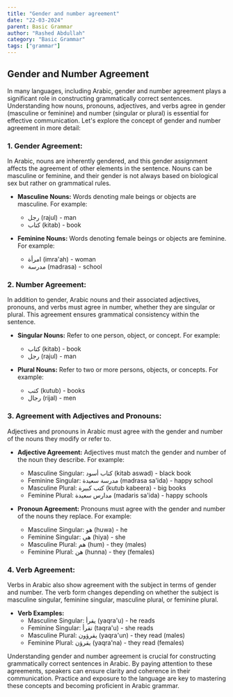 ```yaml
---
title: "Gender and number agreement"
date: "22-03-2024"
parent: Basic Grammar
author: "Rashed Abdullah"
category: "Basic Grammar"
tags: ["grammar"]
---
```


## Gender and Number Agreement

In many languages, including Arabic, gender and number agreement plays a significant role in constructing grammatically correct sentences. Understanding how nouns, pronouns, adjectives, and verbs agree in gender (masculine or feminine) and number (singular or plural) is essential for effective communication. Let's explore the concept of gender and number agreement in more detail:

### 1. Gender Agreement:

In Arabic, nouns are inherently gendered, and this gender assignment affects the agreement of other elements in the sentence. Nouns can be masculine or feminine, and their gender is not always based on biological sex but rather on grammatical rules.

- **Masculine Nouns:** Words denoting male beings or objects are masculine. For example:

  - رجل (rajul) - man
  - كتاب (kitab) - book

- **Feminine Nouns:** Words denoting female beings or objects are feminine. For example:
  - امرأة (imra'ah) - woman
  - مدرسة (madrasa) - school

### 2. Number Agreement:

In addition to gender, Arabic nouns and their associated adjectives, pronouns, and verbs must agree in number, whether they are singular or plural. This agreement ensures grammatical consistency within the sentence.

- **Singular Nouns:** Refer to one person, object, or concept. For example:

  - كتاب (kitab) - book
  - رجل (rajul) - man

- **Plural Nouns:** Refer to two or more persons, objects, or concepts. For example:
  - كتب (kutub) - books
  - رجال (rijal) - men

### 3. Agreement with Adjectives and Pronouns:

Adjectives and pronouns in Arabic must agree with the gender and number of the nouns they modify or refer to.

- **Adjective Agreement:** Adjectives must match the gender and number of the noun they describe. For example:

  - Masculine Singular: كتاب أسود (kitab aswad) - black book
  - Feminine Singular: مدرسة سعيدة (madrasa sa'ida) - happy school
  - Masculine Plural: كتب كبيرة (kutub kabeera) - big books
  - Feminine Plural: مدارس سعيدة (madaris sa'ida) - happy schools

- **Pronoun Agreement:** Pronouns must agree with the gender and number of the nouns they replace. For example:
  - Masculine Singular: هو (huwa) - he
  - Feminine Singular: هي (hiya) - she
  - Masculine Plural: هم (hum) - they (males)
  - Feminine Plural: هن (hunna) - they (females)

### 4. Verb Agreement:

Verbs in Arabic also show agreement with the subject in terms of gender and number. The verb form changes depending on whether the subject is masculine singular, feminine singular, masculine plural, or feminine plural.

- **Verb Examples:**
  - Masculine Singular: يقرأ (yaqra'u) - he reads
  - Feminine Singular: تقرأ (taqra'u) - she reads
  - Masculine Plural: يقرؤون (yaqra'un) - they read (males)
  - Feminine Plural: يقرؤن (yaqra'na) - they read (females)

Understanding gender and number agreement is crucial for constructing grammatically correct sentences in Arabic. By paying attention to these agreements, speakers can ensure clarity and coherence in their communication. Practice and exposure to the language are key to mastering these concepts and becoming proficient in Arabic grammar.
